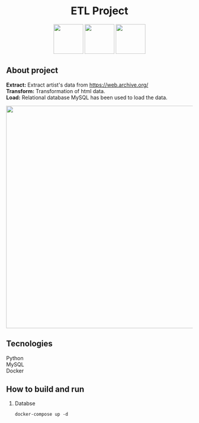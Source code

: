 <h1 align="center">
  ETL Project
</h1>

<div align="center">
   
 <img src="https://user-images.githubusercontent.com/63745509/168498554-84807e4d-0260-4266-9a4b-ba8efe8cef81.svg" width="80"/>
 <img src="https://user-images.githubusercontent.com/63745509/168498573-6dab86d5-203f-44cb-bb01-9a08a847d1fe.svg" width="80"/>
 <img src="https://user-images.githubusercontent.com/63745509/168498176-ab845ae5-4bf4-45d1-afbe-73ecb6493db0.svg" width="80"/>
 
</div>


## About project
<strong>Extract:</strong> Extract artist's data from https://web.archive.org/<br>
<strong>Transform:</strong> Transformation of html data.<br>
<strong>Load:</strong> Relational database MySQL has been used to load the data.
<div align="center">
 <img src="https://user-images.githubusercontent.com/63745509/168498262-cb123e60-95bc-42cf-a4ba-e1bd0f7f79d6.png" width="600"/>
</div>

## Tecnologies
Python<br>
MySQL<br>
Docker<br>

## How to build and run

1. Databse

    ```docker-compose up -d   ```
  
